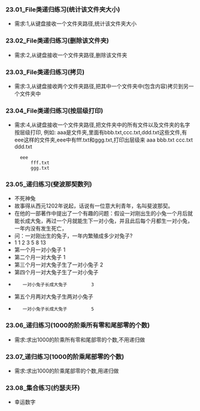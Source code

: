 ### 23.01_File类递归练习(统计该文件夹大小)
* 需求:1,从键盘接收一个文件夹路径,统计该文件夹大小

### 23.02_File类递归练习(删除该文件夹)
* 需求:2,从键盘接收一个文件夹路径,删除该文件夹

### 23.03_File类递归练习(拷贝)
* 需求:3,从键盘接收两个文件夹路径,把其中一个文件夹中(包含内容)拷贝到另一个文件夹中

### 23.04_File类递归练习(按层级打印)
* 需求:4,从键盘接收一个文件夹路径,把文件夹中的所有文件以及文件夹的名字按层级打印, 例如:
	aaa是文件夹,里面有bbb.txt,ccc.txt,ddd.txt这些文件,有eee这样的文件夹,eee中有fff.txt和ggg.txt,打印出层级来
	aaa
		bbb.txt
		ccc.txt
		ddd.txt
	
		eee
			fff.txt
			ggg.txt

### 23.05_递归练习(斐波那契数列)
* 不死神兔
* 故事得从西元1202年说起，话说有一位意大利青年，名叫斐波那契。
* 在他的一部著作中提出了一个有趣的问题：假设一对刚出生的小兔一个月后就能长成大兔，再过一个月就能生下一对小兔，并且此后每个月都生一对小兔，一年内没有发生死亡，
* 问：一对刚出生的兔子，一年内繁殖成多少对兔子?
* 1 1 2 3 5 8 13
* 第一个月一对小兔子					1
* 第二个月一对大兔子					1
* 第三个月一对大兔子生了一对小兔子		2
* 第四个月一对大兔子生了一对小兔子
* 		 一对小兔子长成大兔子			3
* 第五个月两对大兔子生两对小兔子	
* 		 一对小兔子长成大兔子			5

### 23.06_递归练习(1000的阶乘所有零和尾部零的个数)
* 需求:求出1000的阶乘所有零和尾部零的个数,不用递归做

### 23.07_递归练习(1000的阶乘尾部零的个数)
* 需求:求出1000的阶乘尾部零的个数,用递归做

### 23.08_集合练习(约瑟夫环)
* 幸运数字